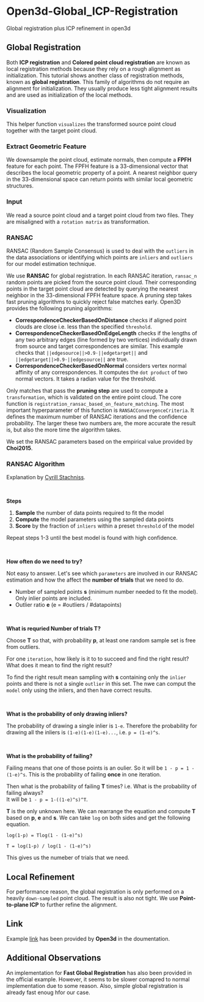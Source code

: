 # Open3d-Global_ICP-Registration
Global registration plus ICP refinement in open3d

## Global Registration
Both **ICP registration** and **Colored point cloud registration** are known as local registration methods because they rely on a rough alignment as initialization. This tutorial shows another class of registration methods, known as **global registration**. This family of algorithms do not require an alignment for initialization. They usually produce less tight alignment results and are used as initialization of the local methods.

### Visualization
This helper function `visualizes` the transformed source point cloud together with the target point cloud.

### Extract Geometric Feature
We downsample the point cloud, estimate normals, then compute a **FPFH** feature for each point. The FPFH feature is a 33-dimensional vector that describes the local geometric property of a point. A nearest neighbor query in the 33-dimensional space can return points with similar local geometric structures.

### Input
We read a source point cloud and a target point cloud from two files. They are misaligned with a `rotation matrix` as transformation.

### RANSAC
RANSAC (Random Sample Consensus) is used to deal with the `outliers` in the data associations or identifying which points are `inliers` and `outliers` for our model estimation technique.

We use **RANSAC** for global registration. In each RANSAC iteration, `ransac_n` random points are picked from the source point cloud. Their corresponding points in the target point cloud are detected by querying the nearest neighbor in the 33-dimensional FPFH feature space. A pruning step takes fast pruning algorithms to quickly reject false matches early. Open3D provides the following pruning algorithms:

* **CorrespondenceCheckerBasedOnDistance** checks if aligned point clouds are close i.e. less than the specified `threshold`.
* **CorrespondenceCheckerBasedOnEdgeLength** checks if the lengths of any two arbitrary edges (line formed by two vertices) individually drawn from source and target correspondences are similar. This example checks that `||edgesource||>0.9⋅||edgetarget||` and `||edgetarget||>0.9⋅||edgesource||` are true.
* **CorrespondenceCheckerBasedOnNormal** considers vertex normal affinity of any correspondences. It computes the `dot product` of two normal vectors. It takes a radian value for the threshold.

Only matches that pass the **pruning step** are used to compute a `transformation`, which is validated on the entire point cloud. The core function is `registration_ransac_based_on_feature_matching`. The most important hyperparameter of this function is `RANSACConvergenceCriteria`. It defines the maximum number of RANSAC iterations and the confidence probability. The larger these two numbers are, the more accurate the result is, but also the more time the algorithm takes.

We set the RANSAC parameters based on the empirical value provided by **Choi2015**.

### RANSAC Algorithm
Explanation by [Cyrill Stachniss](https://www.youtube.com/watch?v=Cu1f6vpEilg&t=251s).

<br />

**Steps**
1. **Sample** the number of data points required to fit the model
2. **Compute** the model parameters using the sampled data points
3. **Score** by the fraction of `inliers` within a preset `threshold` of the model

Repeat steps 1-3 until the best model is found with high confidence.

<br />

**How often do we need to try?**

Not easy to answer. Let's see which `parameters` are involved in our RANSAC estimation and how the affect the **number of trials** that we need to do.

* Number of sampled points **s** (minimum number needed to fit the model). Only inlier points are included.
* Outlier ratio **e** (e = #outliers / #datapoints)

<br />

**What is requried Number of trials T?**

Choose **T** so that, with probability **p**, at least one random sample set is free 
from outliers.

For one `iteration`, how likely is it to to succeed and find the right result? What does it mean to find the right result?

To find the right result mean sampling with **s** containing only the `inlier` points and there is not a single `outlier` in this set. The nwe can comput the `model` only using the inliers, and then have correct results.

<br />

**What is the probability of only drawing inliers?**

The probability of drawing a single inlier is `1-e`. Therefore the probability for drawing all the inliers is `(1-e)(1-e)(1-e)...`, i.e. `p = (1-e)^s`. 

<br />

**What is the probability of failing?**

Failing means that one of those points is an oulier. So it will be `1 - p = 1 - (1-e)^s`. This is the probability of failing **once** in one iteration.

Then what is the probability of failing **T** times? i.e. What is the probability of failing always?\
It will be `1 - p = 1-((1-e)^s)^T`.

**T** is the only unknown here. We can rearrange the equation and compute **T** based on **p**, **e** and **s**. We can take `log` on both sides and get the following equation.

`log(1-p) = Tlog(1 - (1-e)^s)`

`T = log(1-p) / log(1 - (1-e)^s)`

This gives us the numeber of trials that we need.

## Local Refinement
For performance reason, the global registration is only performed on a heavily `down-sampled` point cloud. The result is also not tight. We use **Point-to-plane ICP** to further refine the alignment.

## Link
Example [link](http://www.open3d.org/docs/0.12.0/tutorial/pipelines/global_registration.html) has been provided by **Open3d** in the doumentation.

## Additional Observations
An implementation for **Fast Global Registration** has also been provided in the official example. However, it seems to be slower comapred to normal implementation due to some reason. Also, simple global registration is already fast enoug hfor our case.